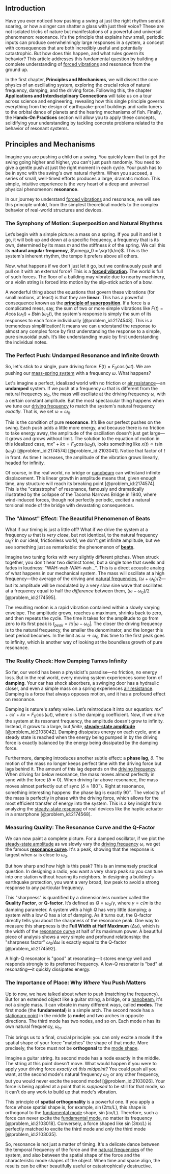 ## Introduction
Have you ever noticed how pushing a swing at just the right rhythm sends it soaring, or how a singer can shatter a glass with just their voice? These are not isolated tricks of nature but manifestations of a powerful and universal phenomenon: resonance. It's the principle that explains how small, periodic inputs can produce overwhelmingly large responses in a system, a concept with consequences that are both incredibly useful and potentially catastrophic. But how does this happen, and what rules govern its behavior? This article addresses this fundamental question by building a complete understanding of [forced vibrations](@article_id:166525) and resonance from the ground up.

In the first chapter, **Principles and Mechanisms**, we will dissect the core physics of an oscillating system, exploring the crucial roles of natural frequency, damping, and the driving force. Following this, the chapter **Applications and Interdisciplinary Connections** will take us on a tour across science and engineering, revealing how this single principle governs everything from the design of earthquake-proof buildings and radio tuners to the orbital dance of planets and the hearing mechanisms of fish. Finally, the **Hands-On Practices** section will allow you to apply these concepts, solidifying your understanding by tackling concrete problems related to the behavior of resonant systems.

## Principles and Mechanisms

Imagine you are pushing a child on a swing. You quickly learn that to get the swing going higher and higher, you can't just push randomly. You need to give a gentle push at just the right moment in each cycle. Your push has to be in sync with the swing's own natural rhythm. When you succeed, a series of small, well-timed efforts produces a large, dramatic motion. This simple, intuitive experience is the very heart of a deep and universal physical phenomenon: **resonance**.

In our journey to understand [forced vibrations](@article_id:166525) and resonance, we will see this principle unfold, from the simplest theoretical models to the complex behavior of real-world structures and devices.

### The Symphony of Motion: Superposition and Natural Rhythms

Let’s begin with a simple picture: a mass on a spring. If you pull it and let it go, it will bob up and down at a specific frequency, a frequency that is its own, determined by its mass $m$ and the stiffness $k$ of the spring. We call this its **natural angular frequency**, $\omega_0 = \sqrt{k/m}$. This is the system's inherent rhythm, the tempo it prefers above all others.

Now, what happens if we don't just let it go, but we continuously push and pull on it with an external force? This is a **[forced vibration](@article_id:166619)**. The world is full of such forces. The floor of a building may vibrate due to nearby machinery, or a violin string is forced into motion by the slip-stick action of a bow.

A wonderful thing about the equations that govern these vibrations (for small motions, at least) is that they are **linear**. This has a powerful consequence known as the **[principle of superposition](@article_id:147588)**. If a force is a complicated mess, say, the sum of two or more simple vibrations like $F(t) = A \cos(\omega_1 t) + B \sin(\omega_2 t)$, the system's response is simply the sum of its responses to each force individually [@problem_id:2174543]. This is a tremendous simplification! It means we can understand the response to almost any complex force by first understanding the response to a simple, pure sinusoidal push. It’s like understanding music by first understanding the individual notes.

### The Perfect Push: Undamped Resonance and Infinite Growth

So, let's stick to a single, pure driving force: $F(t) = F_0 \cos(\omega t)$. We are pushing our [mass-spring system](@article_id:267002) with a frequency $\omega$. What happens?

Let's imagine a perfect, idealized world with no friction or [air resistance](@article_id:168470)—an **undamped** system. If we push at a frequency $\omega$ that is different from the natural frequency $\omega_0$, the mass will oscillate at the driving frequency $\omega$, with a certain constant amplitude. But the most spectacular thing happens when we tune our [driving frequency](@article_id:181105) to match the system's natural frequency *exactly*. That is, we set $\omega = \omega_0$.

This is the condition of pure **resonance**. It’s like our perfect pushes on the swing. Each push adds a little more energy, and because there is no friction to take energy away, the amplitude of the oscillation doesn't just get large—it grows and grows without limit. The solution to the equation of motion in this idealized case, $m x'' + kx = F_0 \cos(\omega_0 t)$, looks something like $x(t) \propto t \sin(\omega_0 t)$ [@problem_id:2174574] [@problem_id:2103041]. Notice that factor of $t$ in front. As time $t$ increases, the amplitude of the vibration grows linearly, headed for infinity.

Of course, in the real world, no bridge or [nanobeam](@article_id:189360) can withstand infinite displacement. This linear growth in amplitude means that, given enough time, any structure will reach its breaking point [@problem_id:2174574]. This is the "catastrophe" of resonance, famously and dramatically illustrated by the collapse of the Tacoma Narrows Bridge in 1940, where wind-induced forces, though not perfectly periodic, excited a natural torsional mode of the bridge with devastating consequences.

### The "Almost" Effect: The Beautiful Phenomenon of Beats

What if our timing is just a little off? What if we drive the system at a frequency $\omega$ that is *very close*, but not identical, to the natural frequency $\omega_0$? In our ideal, frictionless world, we don't get infinite amplitude, but we see something just as remarkable: the phenomenon of **[beats](@article_id:191434)**.

Imagine two tuning forks with very slightly different pitches. When struck together, you don't hear two distinct tones, but a single tone that swells and fades in loudness: "WAH-wah-WAH-wah...". This is a direct acoustic analog of what happens in our mechanical system. The mass will oscillate at a high frequency—the average of the driving and [natural frequencies](@article_id:173978), $(\omega + \omega_0)/2$—but its amplitude will be modulated by a very slow sine wave that oscillates at a frequency equal to half the *difference* between them, $(\omega - \omega_0)/2$ [@problem_id:2174595].

The resulting motion is a rapid vibration contained within a slowly varying envelope. The amplitude grows, reaches a maximum, shrinks back to zero, and then repeats the cycle. The time it takes for the amplitude to go from zero to its first peak is $t_{peak} = \pi / |\omega - \omega_0|$. The closer the driving frequency is to the natural frequency, the smaller the denominator, and the longer this beat period becomes. In the limit as $\omega \to \omega_0$, this time to the first peak goes to infinity, which is another way of looking at the boundless growth of pure resonance.

### The Reality Check: How Damping Tames Infinity

So far, our world has been a physicist's paradise—no friction, no energy loss. But in the real world, every moving system experiences some form of **damping**. Your car has shock absorbers, a swinging door has a hydraulic closer, and even a simple mass on a spring experiences [air resistance](@article_id:168470). Damping is a force that always opposes motion, and it has a profound effect on resonance.

Damping is nature's safety valve. Let’s reintroduce it into our equation: $m x'' + c x' + kx = F_0 \cos(\omega t)$, where $c$ is the damping coefficient. Now, if we drive the system at its resonant frequency, the amplitude doesn't grow to infinity. Instead, it grows to a large, but *finite*, **[steady-state amplitude](@article_id:174964)** [@problem_id:2103042]. Damping dissipates energy on each cycle, and a steady state is reached when the energy being pumped in by the driving force is exactly balanced by the energy being dissipated by the damping force.

Furthermore, damping introduces another subtle effect: a **phase lag**, $\delta$. The motion of the mass no longer keeps perfect time with the driving force but lags behind it. The amount of this lag depends on the [driving frequency](@article_id:181105). When driving far below resonance, the mass moves almost perfectly in sync with the force ($\delta \approx 0$). When driving far above resonance, the mass moves almost perfectly out of sync ($\delta \approx 180^\circ$). Right at resonance, something interesting happens: the phase lag is exactly $90^\circ$. The velocity of the mass is perfectly in phase with the driving force, which allows for the most efficient transfer of energy into the system. This is a key insight from analyzing the [steady-state response](@article_id:173293) of real devices like the haptic actuator in a smartphone [@problem_id:2174568].

### Measuring Quality: The Resonance Curve and the Q-Factor

We can now paint a complete picture. For a damped oscillator, if we plot the [steady-state amplitude](@article_id:174964) as we slowly vary the [driving frequency](@article_id:181105) $\omega$, we get the famous **[resonance curve](@article_id:163425)**. It's a peak, showing that the response is largest when $\omega$ is close to $\omega_0$.

But how sharp and how high is this peak? This is an immensely practical question. In designing a radio, you want a very sharp peak so you can tune into one station without hearing its neighbors. In designing a building's earthquake protection, you want a very broad, low peak to avoid a strong response to any particular frequency.

This "sharpness" is quantified by a dimensionless number called the **Quality Factor**, or **Q-factor**. It’s defined as $Q = \omega_0 / \gamma$, where $\gamma=c/m$ is the damping parameter. A system with a high $Q$ has very little damping; a system with a low $Q$ has a lot of damping. As it turns out, the Q-factor directly tells you about the sharpness of the resonance peak. One way to measure this sharpness is the **Full Width at Half Maximum** ($\Delta\omega$), which is the width of the [resonance curve](@article_id:163425) at half of its maximum power. A beautiful piece of analysis shows a very simple and profound relationship: the "sharpness factor" $\omega_0/\Delta\omega$ is exactly equal to the Q-factor [@problem_id:2174592].

A high-Q resonator is "good" at resonating—it stores energy well and responds strongly to its preferred frequency. A low-Q resonator is "bad" at resonating—it quickly dissipates energy.

### The Importance of Place: Why *Where* You Push Matters

Up to now, we have talked about *when* to push (matching the frequency). But for an extended object like a guitar string, a bridge, or a [nanobeam](@article_id:189360), it's not a single mass. It can vibrate in many different ways, called **modes**. The first mode (the **fundamental**) is a simple arch. The second mode has a [stationary point](@article_id:163866) in the middle (a **node**) and two arches in opposite directions. The third mode has two nodes, and so on. Each mode $n$ has its own natural frequency, $\omega_n$.

This brings us to a final, crucial principle: you can only excite a mode if the spatial shape of your force "matches" the shape of that mode. More precisely, the force must not be **orthogonal** to the [mode shape](@article_id:167586).

Imagine a guitar string. Its second mode has a node exactly in the middle. The string at this point doesn't move. What would happen if you were to apply your driving force *exactly at this midpoint*? You could push all you want, at the second mode's natural frequency $\omega_2$ or any other frequency, but you would never excite the second mode! [@problem_id:2103026]. Your force is being applied at a point that is *supposed* to be still for that mode, so it can't do any work to build up that mode's vibration.

This principle of **spatial orthogonality** is a powerful one. If you apply a force whose spatial shape is, for example, $\sin(2\pi x/L)$, this shape is orthogonal to the [fundamental mode](@article_id:164707) shape, $\sin(\pi x/L)$. Therefore, such a force can never excite the [fundamental mode](@article_id:164707), no matter its frequency [@problem_id:2103018]. Conversely, a force shaped like $\sin(3\pi x/L)$ is perfectly matched to excite the third mode and *only* the third mode [@problem_id:2103035].

So, resonance is not just a matter of timing. It's a delicate dance between the temporal frequency of the force and the [natural frequencies](@article_id:173978) of the system, and also between the spatial shape of the force and the characteristic mode shapes of the object. When time and space align, the results can be either beautifully useful or catastrophically destructive.
